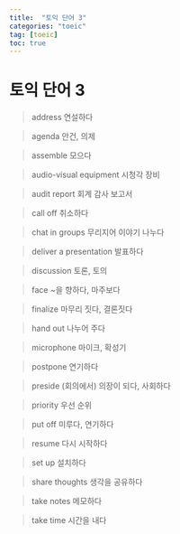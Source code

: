 ```yaml
---
title:  "토익 단어 3"
categories: "toeic"
tag: [toeic]
toc: true
---
```


# 토익 단어 3

> address
> 연설하다

> agenda
> 안건, 의제

> assemble
> 모으다

> audio-visual equipment
> 시청각 장비

> audit report
> 회계 감사 보고서

> call off
> 취소하다

> chat in groups
> 무리지어 이야기 나누다

> deliver a presentation
> 발표하다

> discussion
> 토론, 토의

> face
> ~을 향하다, 마주보다

> finalize
> 마무리 짓다, 결론짓다

> hand out
> 나누어 주다

> microphone
> 마이크, 확성기

> postpone
> 연기하다

> preside
> (회의에서) 의장이 되다, 사회하다

> priority
> 우선 순위

> put off
> 미루다, 연기하다

> resume
> 다시 시작하다

> set up
> 설치하다

> share thoughts
> 생각을 공유하다

> take notes
> 메모하다

> take time
> 시간을 내다



















































